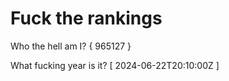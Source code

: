 # Fuck the rankings

Who the hell am I?
{ 965127 }

What fucking year is it?
[ 2024-06-22T20:10:00Z ]
